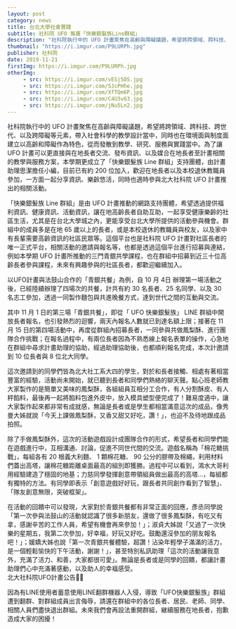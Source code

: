 ```yaml
---
layout: post
category: news
title: 台北大學社會實踐
subtitle: 社科院 UFO 推廣「快樂銀髮族Line群組」
description: "社科院執行中的 UFO 計畫聚焦在高齡與障礙議題，希望將跨領域、跨科技、跨世代、以及跨障礙等元素，帶入社會科學的教學設計當中，同時也在環境面與制度面建立以高齡和障礙作為特色，從而發散到教學、研究、服務與實踐當中。為了讓 UFO 計畫可以更直接與在地長者交流、發布資訊、以及媒合在地長者至計畫相關的教學與服務方案，本學期更成立了「快樂銀髮族 Line 群組」支持團體，由計畫助理思潔擔任小編，目前已有約 200 位加入，歡迎在地長者以及本校退休教職員參加，一方面一起分享資訊、樂齡悠活，同時也適時參與北大社科院 UFO 計畫推出的相關活動。"
thumbnail: "https://i.imgur.com/P9LURPh.jpg"
publisher: 社科院
date: 2019-11-21
firstImg: https://i.imgur.com/P9LURPh.jpg
otherImg:
     - src: https://i.imgur.com/vESj5DS.jpg
     - src: https://i.imgur.com/5JcPHhe.jpg
     - src: https://i.imgur.com/XfTQm6P.jpg
     - src: https://i.imgur.com/C4U3v63.jpg
     - src: https://i.imgur.com/jNu5Ln2.jpg
---
```

社科院執行中的 UFO 計畫聚焦在高齡與障礙議題，希望將跨領域、跨科技、跨世代、以及跨障礙等元素，帶入社會科學的教學設計當中，同時也在環境面與制度面建立以高齡和障礙作為特色，從而發散到教學、研究、服務與實踐當中。為了讓 UFO 計畫可以更直接與在地長者交流、發布資訊、以及媒合在地長者至計畫相關的教學與服務方案，本學期更成立了「快樂銀髮族 Line 群組」支持團體，由計畫助理思潔擔任小編，目前已有約 200 位加入，歡迎在地長者以及本校退休教職員參加，一方面一起分享資訊、樂齡悠活，同時也適時參與北大社科院 UFO 計畫推出的相關活動。

「快樂銀髮族 Line 群組」是由 UFO 計畫推動的網路支持團體，希望透過提供福利資訊、健康資訊、活動資訊，讓在地高齡長者自助互助，一起享受健康樂齡的社區生活，尤其是在台北大學城之內，更能享受台北大學所提供的活動參與機會。群組中的成員多是在地 65 歲以上的長者，或是本校退休的教職員與校友，以及家中有長輩需要高齡資訊的社區民眾等。這個平台也是社科院 UFO 計畫對社區長者的唯一正式平台，相關活動的邀請與報名等，也都是透過這個平台進行招募與連結，例如本學期 UFO 計畫所推動的三門青銀共學課程，也在群組中招募到近三十位高齡長者參與課程，未來有興趣參與的社區長者，都歡迎繼續加入。

以UFO計畫與法鼓山合作的「青銀共餐」為例，自 10 月 4日 辦理第一場活動之後，已經陸續辦理了四場次的共餐，計共有約 30 名長者、25 名同學、以及 30 名志工參加，透過一同製作麵包與共進晚餐方式，達到世代之間的互動與交流。

其中 11 月 1 日的第三場「青銀共餐」，即從「 UFO 快樂銀髮族」 LINE 群組中開放長者報名，也引發熱烈的迴響，兩天內報名人數就已到達名額上限；接著在 11 月 15 日的第四場活動中，再度從群組內招募長者，一同參與共做鳳梨酥、進行團隊合作挑戰；在報名過程中，有兩位長者因為不熟悉線上報名表單的操作，心急地在群組中尋求計畫助理的協助，經過助理協助後，也都順利報名完成，本次計邀請到 10 位長者與 8 位北大同學。

這次邀請到的同學們皆為北大社工系大四的學生，對於和長者接觸、相處有著相當豐富的經驗，活動尚未開始，就已聽到長者和同學們熱絡的聊天聲。點心班老師教大家製作的是簡單又美味的鳳梨酥，各組組員互相分工合作，有人分割酥皮、有人秤餡料，最後再一起將餡料包進外皮中，放入模具塑型便完成了！難易度適中，讓大家製作起來都非常有成就感，無論是長者或是學生都相當滿意這次的成品，像秀曼大姊就說「今天上課做鳳梨酥，又香又甜又好吃，讚！」，也迫不及待地跟成品拍照。

除了手做鳳梨酥外，這次的活動遊戲設計成團隊合作的形式，希望長者和同學們能在遊戲進行中，互相溝通、討論，促進不同世代間的交流。遊戲名稱為「棉花糖挑戰」，每組各有 20 根義大利麵、 1 顆棉花糖、 90 公分的膠帶及棉繩，利用材料們蓋出高塔，讓棉花糖距離桌面最高的組別即獲勝。過程中可以看到，鴻水大哥利用經驗建造了穩固的地基；力慈同學發揮創意帶領組員做出最高的高塔…，每組都有獨特的方法。有同學即表示「創意遊戲好好玩，跟長者共同創作看到了智慧」、「隊友創意無限，突破框架」。

在活動的回饋中可以發現，大家對於青銀共餐都有非常正面的回應，彥丞同學說「第一次參與法鼓山的活動就認識了很多新朋友，還做了很多鳳梨酥，有吃又有拿，感謝辛苦的工作人員，希望有機會再來參加！」；淑貞大姊說「又過了一次快樂的星期五，我第二次參加，好幸福，好玩又好吃。鼓勵還沒參加的朋友報名吧！」；媛嬌大姊也說「第一次青銀共餐體驗，超讚！沾染年輕學子滿滿的活力，是一個輕鬆愉快的下午活動，謝謝！」，甚至特別私訊助理「這次的活動讓我意外，充滿了活力、和善，大家都很可愛」。無論是長者或是同學的回饋，都讓計畫助理們心中充滿著感動，以及助人的幸福感受。<br/>
北大社科院UFO計畫公告📢📢<br/>

因為有LINE使用者蓄意使用LINE翻群機器人入侵，導致「UFO快樂銀髮族」群組遭到翻群、對群組成員出言侮辱，請還在群組中的各位長者、居民、老師、同學、相關人員們盡快退出群組。未來我們會再設法重開群組，継續服務在地長者，抱歉造成大家的困擾！
